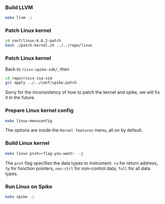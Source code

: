 ### Build LLVM
```bash
make llvm -j
```

### Patch Linux kernel
```bash
cd conf/linux-6.6.2-patch
bash ./patch-kernel.sh ../../repo/linux
```

### Patch Linux kernel
Back to `riscv-spike-sdk/`, then
```bash
cd repo/riscv-isa-sim
git apply ../../conf/spike.patch
```
Sorry for the inconsistency of how to patch the kernel and spike, we will fix it in the future.

### Prepare Linux kernel config
```bash
make linux-menuconfig
```
The options are inside the `Kernel features` menu, all on by default.

### Build Linux kernel
```bash
make linux prot=<flag-you-want>  -j
```
The `prot` flag specifies the data types to instrument. `ra` for return address, `fp` for function pointers, `non-ctrl` for non-control data, `full` for all data types.

### Run Linux on Spike
```bash
make spike -j
```